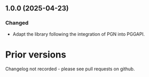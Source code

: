 ## 1.0.0 (2025-04-23)

### Changed
* Adapt the library following the integration of PGN into PGGAPI.

# Prior versions

Changelog not recorded - please see pull requests on github.
